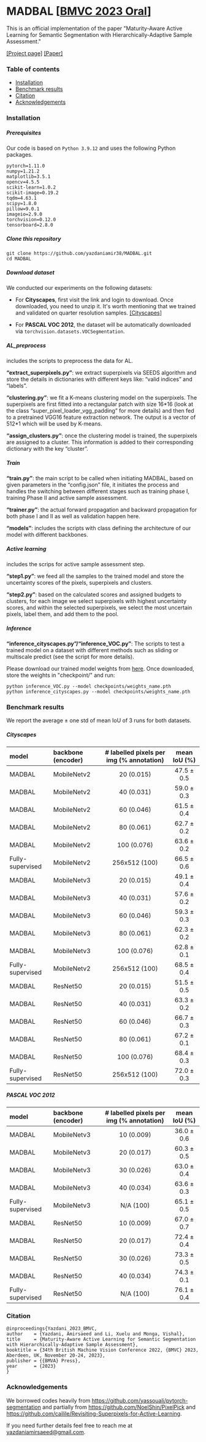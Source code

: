 # MADBAL [[BMVC 2023 Oral](https://bmvc2023.org)]
This is an official implementation of the paper "Maturity-Aware Active Learning for Semantic Segmentation with Hierarchically-Adaptive Sample Assessment."


[[Project page]](http://signal.ee.psu.edu/research/MADBAL.html)
[[Paper]](https://arxiv.org/abs/2104.06394 "Paper")


### Table of contents
* [Installation](#installation)
* [Benchmark results](#benchmark-results)
* [Citation](#citation)
* [Acknowledgements](#acknowledgements)

### Installation
##### Prerequisites
Our code is based on `Python 3.9.12` and uses the following Python packages.
```
pytorch=1.11.0
numpy=1.21.2
matplotlib=3.5.1
opencv=4.5.5
scikit-learn=1.0.2
scikit-image=0.19.2
tqdm=4.63.1
scipy=1.8.0
pillow=9.0.1
imageio=2.9.0
torchvision=0.12.0
tensorboard=2.8.0
```


##### Clone this repository
```shell
git clone https://github.com/yazdaniamir38/MADBAL.git
cd MADBAL
```

##### Download dataset
We conducted our experiments on the following datasets:

* For __Cityscapes__, first visit the link and login to download. Once downloaded, you need to unzip it. It's worth mentioning that we trained and validated on quarter resolution samples. [[Cityscapes]](https://www.cityscapes-dataset.com "cityscapes")

* For __PASCAL VOC 2012__, the dataset will be automatically downloaded via `torchvision.datasets.VOCSegmentation`. 
##### AL_preprocess
includes the scripts to preprocess the data for AL.

__“extract_superpixels.py”__: we extract superpixels via SEEDS algorithm and store the details in dictionaries with different keys like: “valid indices” and “labels”.

__“clustering.py”__: we fit a K-means clustering model on the superpixels. The superpixels are first fitted into a rectangular patch with size 16\*16 (look at the class “super_pixel_loader_vgg_padding” for more details) and then fed to a pretrained VGG16 feature extraction network. The output is a vector of 512\*1 which will be used by K-means.

__“assign_clusters.py”__: once the clustering model is trained, the superpixels are assigned to a cluster. This information is added to their corresponding dictionary with the key “cluster”.
##### Train
__“train.py”__: the main script to be called when initiating MADBAL, based on given parameters in the “config.json” file, it initiates the process and handles the switching between different stages such as training phase I, training Phase II and active sample assessment.

__“trainer.py”__: the actual forward propagation and backward propagation for both phase I and II as well as validation happen here.

__“models”__: includes the scripts with class defining the architecture of our model with different backbones. 
##### Active learning
includes the scrips for active sample assessment step.

__“step1.py”__: we feed all the samples to the trained model and store the uncertainty
scores of the pixels, superpixels and clusters.

__“step2.py”__: based on the calculated scores and assigned budgets to clusters, for each image we select superpixels with highest uncertainty scores, and within the selected superpixels, we select the most uncertain pixels, label them, and add them to the pool.
##### Inference
__“inference_cityscapes.py”/“inference_VOC.py”__: The scripts to test a trained model on a dataset with different methods such as sliding or multiscale predict (see the script for more details).

Please download our trained model weights from [here](https://drive.google.com/drive/folders/1L-g6uoNK5kM7LAEvDX6J6NiBsNcBCEfT?usp=share_link). Once downloaded, store the weights in "checkpoint/" and run:
```shell
python inference_VOC.py --model checkpoints/weights_name.pth
python inference_cityscapes.py --model checkpoints/weights_name.pth
```


### Benchmark results
We report the average ± one std of mean IoU of 3 runs for both datasets.
##### Cityscapes
model|backbone (encoder)| # labelled pixels per img (% annotation) | mean IoU (%)
:---|:---|:---:|:---:
MADBAL|MobileNetv2|20 (0.015)|47.5 ± 0.5
MADBAL|MobileNetv2|40 (0.031)|59.0 ± 0.3
MADBAL|MobileNetv2|60 (0.046)|61.5 ± 0.4
MADBAL|MobileNetv2|80 (0.061)|62.7 ± 0.2
MADBAL|MobileNetv2|100 (0.076)|63.6 ± 0.2
Fully-supervised|MobileNetv2|256x512 (100)| 66.5 ± 0.6
MADBAL|MobileNetv3|20 (0.015)|49.1 ± 0.4
MADBAL|MobileNetv3|40 (0.031)|57.6 ± 0.2
MADBAL|MobileNetv3|60 (0.046)|59.3 ± 0.3
MADBAL|MobileNetv3|80 (0.061)|62.3 ± 0.2
MADBAL|MobileNetv3|100 (0.076)|62.8 ± 0.1
Fully-supervised|MobileNetv2|256x512 (100)| 68.5 ± 0.4
MADBAL|ResNet50|20 (0.015)|51.5 ± 0.5
MADBAL|ResNet50|40 (0.031)|63.3 ± 0.2
MADBAL|ResNet50|60 (0.046)|66.7 ± 0.3
MADBAL|ResNet50|80 (0.061)|67.2 ± 0.1
MADBAL|ResNet50|100 (0.076)|68.4 ± 0.3
Fully-supervised|ResNet50|256x512 (100)|72.0 ± 0.3

##### PASCAL VOC 2012
model|backbone (encoder)| # labelled pixels per img (% annotation) | mean IoU (%)
:---|:---|:---:|:---:
MADBAL|MobileNetv3|10 (0.009)|36.0 ± 0.6
MADBAL|MobileNetv3|20 (0.017)|60.3 ± 0.5
MADBAL|MobileNetv3|30 (0.026)|63.0 ± 0.4
MADBAL|MobileNetv3|40 (0.034)|63.6 ± 0.3
Fully-supervised|MobileNetv3|N/A (100)|65.1 ± 0.5
MADBAL|ResNet50|10 (0.009)|67.0 ± 0.7
MADBAL|ResNet50|20 (0.017)|72.4 ± 0.4
MADBAL|ResNet50|30 (0.026)|73.3 ± 0.5
MADBAL|ResNet50|40 (0.034)|74.3 ± 0.1
Fully-supervised|ResNet50|N/A (100)|76.1 ± 0.4
### Citation
```shell
@inproceedings{Yazdani_2023_BMVC,
author    = {Yazdani, Amirsaeed and Li, Xuelu and Monga, Vishal},
title     = {Maturity-Aware Active Learning for Semantic Segmentation with Hierarchically-Adaptive Sample Assessment},
booktitle = {34th British Machine Vision Conference 2022, {BMVC} 2023, Aberdeen, UK, November 20-24, 2023},
publisher = {{BMVA} Press},
year      = {2023}
}
```

### Acknowledgements
We borrowed codes heavily from https://github.com/yassouali/pytorch-segmentation and partially from https://github.com/NoelShin/PixelPick and https://github.com/cailile/Revisiting-Superpixels-for-Active-Learning.

If you need further details feel free to reach me at yazdaniamirsaeed@gmail.com.
